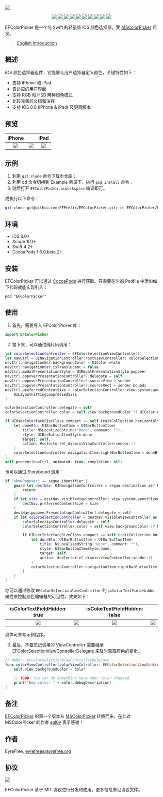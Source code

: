 ![](https://raw.githubusercontent.com/EFPrefix/EFColorPicker/master/Assets/EFColorPicker.png)

<p align="center">
    <a href="https://travis-ci.org/EFPrefix/EFColorPicker">
    	<img src="https://api.travis-ci.org/EFPrefix/EFColorPicker.svg?branch=master">
    </a>
    <a href="http://cocoapods.org/pods/EFColorPicker">
    	<img src="https://img.shields.io/cocoapods/v/EFColorPicker.svg?style=flat">
    </a>
    <a href="http://cocoapods.org/pods/EFColorPicker">
    	<img src="https://img.shields.io/cocoapods/p/EFColorPicker.svg?style=flat">
    </a>
    <a href="https://github.com/apple/swift">
    	<img src="https://img.shields.io/badge/language-swift-orange.svg">
    </a>
    <a href="https://codebeat.co/projects/github-com-efprefix-efcolorpicker-master">
        <img src="https://codebeat.co/badges/e22f3d53-5bdd-4a77-9f36-6824b10b2330">
    </a>
    <a href="https://raw.githubusercontent.com/EFPrefix/EFColorPicker/master/LICENSE">
    	<img src="https://img.shields.io/cocoapods/l/EFColorPicker.svg?style=flat">
    </a>
    <a href="https://twitter.com/EyreFree777">
    	<img src="https://img.shields.io/badge/twitter-@EyreFree777-blue.svg?style=flat">
    </a>
    <a href="http://weibo.com/eyrefree777">
    	<img src="https://img.shields.io/badge/weibo-@EyreFree-red.svg?style=flat">
    </a>
    <img src="https://img.shields.io/badge/made%20with-%3C3-orange.svg">
    <a href="http://shang.qq.com/wpa/qunwpa?idkey=d0f732585dcb0c6f2eb26bc9e0327f6305d18260eeba89ed26a201b520c572c0">
        <img src="http://image.eyrefree.org/QQGroup.png">
    </a>
</p>

EFColorPicker 是一个纯 Swift 的轻量级 iOS 颜色选择器，受 [MSColorPicker](https://github.com/sgl0v/MSColorPicker) 启发。

> [English Introduction](https://github.com/EFPrefix/EFColorPicker/blob/master/README.md)

## 概述

iOS 颜色选择器组件，它能够让用户选择自定义颜色，关键特性如下：

- 支持 iPhone 和 iPad
- 自适应的用户界面
- 支持 RGB 和 HSB 两种颜色模式
- 比较完善的文档和注释
- 支持 iOS 8.0 (iPhone &amp; iPad) 及更高版本

## 预览

| iPhone |   | iPad |
|:---------------------:|:---------------------:|:---------------------:|
![](https://raw.githubusercontent.com/EFPrefix/EFColorPicker/master/Assets/sample_iphone.png)|![](https://raw.githubusercontent.com/EFPrefix/EFColorPicker/master/Assets/sample_iphone.gif)|![](https://raw.githubusercontent.com/EFPrefix/EFColorPicker/master/Assets/sample_ipad.gif)   

## 示例

1. 利用 `git clone` 命令下载本仓库；
2. 利用 cd 命令切换到 Example 目录下，执行 `pod install` 命令；
3. 随后打开 `EFColorPicker.xcworkspace` 编译即可。

或执行以下命令：

```bash
git clone git@github.com:EFPrefix/EFColorPicker.git; cd EFColorPicker/Example; pod install; open EFColorPicker.xcworkspace
```

## 环境

- iOS 8.0+
- Xcode 10.1+
- Swift 4.2+
- CocoaPods 1.6.0.beta.2+

## 安装

EFColorPicker 可以通过 [CocoaPods](http://cocoapods.org) 进行获取。只需要在你的 Podfile 中添加如下代码就能实现引入：

```
pod "EFColorPicker"
```

## 使用

1. 首先，需要导入 EFColorPicker 库：

```swift
import EFColorPicker
```

2. 接下来，可以通过纯代码调用：

```swift
let colorSelectionController = EFColorSelectionViewController()
let navCtrl = UINavigationController(rootViewController: colorSelectionController)
navCtrl.navigationBar.backgroundColor = UIColor.white
navCtrl.navigationBar.isTranslucent = false
navCtrl.modalPresentationStyle = UIModalPresentationStyle.popover
navCtrl.popoverPresentationController?.delegate = self
navCtrl.popoverPresentationController?.sourceView = sender
navCtrl.popoverPresentationController?.sourceRect = sender.bounds
navCtrl.preferredContentSize = colorSelectionController.view.systemLayoutSizeFitting(
    UILayoutFittingCompressedSize
)

colorSelectionController.delegate = self
colorSelectionController.color = self.view.backgroundColor ?? UIColor.white

if UIUserInterfaceSizeClass.compact == self.traitCollection.horizontalSizeClass {
    let doneBtn: UIBarButtonItem = UIBarButtonItem(
        title: NSLocalizedString("Done", comment: ""),
        style: UIBarButtonItemStyle.done,
        target: self,
        action: #selector(ef_dismissViewController(sender:))
    )
    colorSelectionController.navigationItem.rightBarButtonItem = doneBtn
}
self.present(navCtrl, animated: true, completion: nil)
```

也可以通过 Storyboard 调用：

```swift
if "showPopover" == segue.identifier {
	guard let destNav: UINavigationController = segue.destination as? UINavigationController else {
	    return
	}
	if let size = destNav.visibleViewController?.view.systemLayoutSizeFitting(UILayoutFittingCompressedSize) {
	    destNav.preferredContentSize = size
	}
	destNav.popoverPresentationController?.delegate = self
	if let colorSelectionController = destNav.visibleViewController as? EFColorSelectionViewController {
	    colorSelectionController.delegate = self
	    colorSelectionController.color = self.view.backgroundColor ?? UIColor.white

	    if UIUserInterfaceSizeClass.compact == self.traitCollection.horizontalSizeClass {
	        let doneBtn: UIBarButtonItem = UIBarButtonItem(
	            title: NSLocalizedString("Done", comment: ""),
	            style: UIBarButtonItemStyle.done,
	            target: self,
	            action: #selector(ef_dismissViewController(sender:))
	        )
	        colorSelectionController.navigationItem.rightBarButtonItem = doneBtn
	    }
	}
}
```

你可以通过修改 `EFColorSelectionViewController` 的 `isColorTextFieldHidden` 属性来控制颜色编辑框的可见性，效果如下：

| isColorTextFieldHidden: true |   | isColorTextFieldHidden: false |   |
|:---------------------:|:---------------------:|:---------------------:|:---------------------:|
![](https://raw.githubusercontent.com/EFPrefix/EFColorPicker/master/Assets/sample_iphone1.png)|![](https://raw.githubusercontent.com/EFPrefix/EFColorPicker/master/Assets/sample_iphone2.png)|![](https://raw.githubusercontent.com/EFPrefix/EFColorPicker/master/Assets/sample_iphone3.png)|![](https://raw.githubusercontent.com/EFPrefix/EFColorPicker/master/Assets/sample_iphone4.png)   

具体可参考示例程序。

3. 最后，不要忘记调用的 ViewController 需要继承 EFColorSelectionViewControllerDelegate 来及时获取颜色的变化：

```swift
// MARK:- EFColorSelectionViewControllerDelegate
func colorViewController(colorViewCntroller: EFColorSelectionViewController, didChangeColor color: UIColor) {
    self.view.backgroundColor = color

    // TODO: You can do something here when color changed.
    print("New color: " + color.debugDescription)
}
```

## 备注

[EFColorPicker](https://github.com/EFPrefix/EFColorPicker/releases/tag/0.0.1) 的第一个版本从 [MSColorPicker](https://github.com/sgl0v/MSColorPicker/commit/b15f6cfabf4e406368f730f3f66f823bf1593293) 转换而来，在此对 MSColorPicker 的作者 [sgl0v](https://github.com/sgl0v) 表示感谢！

## 作者

EyreFree, eyrefree@eyrefree.org

## 协议

![](https://upload.wikimedia.org/wikipedia/commons/thumb/f/f8/License_icon-mit-88x31-2.svg/128px-License_icon-mit-88x31-2.svg.png)

EFColorPicker 基于 MIT 协议进行分发和使用，更多信息参见协议文件。
